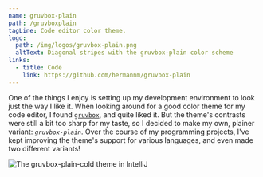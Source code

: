 ```yaml
---
name: gruvbox-plain
path: /gruvboxplain
tagLine: Code editor color theme.
logo:
  path: /img/logos/gruvbox-plain.png
  altText: Diagonal stripes with the gruvbox-plain color scheme
links:
  - title: Code
    link: https://github.com/hermannm/gruvbox-plain
---
```


One of the things I enjoy is setting up my development environment to look just the way I like it.
When looking around for a good color theme for my code editor, I found
[`gruvbox`](https://github.com/morhetz/gruvbox#readme), and quite liked it. But the theme's
contrasts were still a bit too sharp for my taste, so I decided to make my own, plainer variant:
_`gruvbox-plain`_. Over the course of my programming projects, I've kept improving the theme's
support for various languages, and even made two different variants!

![The gruvbox-plain-cold theme in IntelliJ](/img/screenshots/gruvbox-plain.png)
